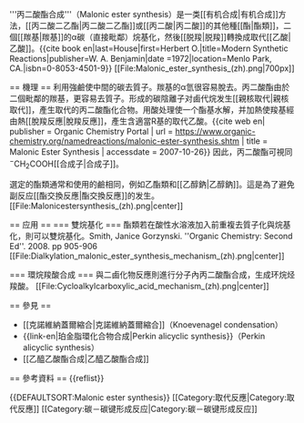 '''丙二酸酯合成'''（Malonic ester synthesis）是一类[[有机合成|有机合成]]方法，[[丙二酸二乙酯|丙二酸二乙酯]]或[[丙二酸|丙二酸]]的其他種[[酯|酯類]]，二個[[羰基|羰基]]的α碳（直接毗鄰）烷基化，然後[[脱羧|脱羧]]轉換成取代[[乙酸|乙酸]]。<ref>{{cite book en|last=House|first=Herbert O.|title=Modern Synthetic Reactions|publisher=W. A. Benjamin|date =1972|location=Menlo Park, CA.|isbn=0-8053-4501-9}}</ref>
[[File:Malonic_ester_synthesis_(zh).png|700px]]

== 機理 ==
利用強鹼使中間的碳去質子。羰基的α氫很容易脫去。丙二酸酯由於二個毗鄰的羰基，更容易去質子。形成的碳陰離子对鹵代烷发生[[親核取代|親核取代]]，產生取代的丙二酸酯化合物。用酸处理使一个酯基水解，并加熱使羧基經由熱[[脫羧反應|脫羧反應]]，產生含適當R基的取代乙酸。<ref>{{cite web en| publisher = Organic Chemistry Portal | url = https://www.organic-chemistry.org/namedreactions/malonic-ester-synthesis.shtm | title = Malonic Ester Synthesis | accessdate = 2007-10-26}}</ref> 因此，丙二酸酯可視同<sup>−</sup>CH<sub>2</sub>COOH[[合成子|合成子]]。

選定的酯類通常和使用的鹼相同，例如乙酯類和[[乙醇鈉|乙醇鈉]]。這是為了避免副反应[[酯交換反應|酯交換反應]]的发生。
[[File:Malonicestersynthesis_(zh).png|center]]

== 应用 ==
=== 雙烷基化 ===
酯類若在酸性水溶液加入前重複去質子化與烷基化，則可以雙烷基化。<ref>Smith, Janice Gorzynski. ''Organic Chemistry: Second Ed''. 2008. pp 905-906</ref>
[[File:Dialkylation_malonic_ester_synthesis_mechanism_(zh).png|center]]

=== 環烷羧酸合成 ===
與二鹵化物反應則進行分子內丙二酸酯合成，生成环烷烃羧酸。
[[File:Cycloalkylcarboxylic_acid_mechanism_(zh).png|center]]

== 參見 ==
* [[克諾維納蓋爾縮合|克諾維納蓋爾縮合]]（Knoevenagel condensation）
* {{link-en|珀金脂環化合物合成|Perkin alicyclic synthesis}}（Perkin alicyclic synthesis）
* [[乙醯乙酸酯合成|乙醯乙酸酯合成]]

== 參考資料 ==
{{reflist}}

{{DEFAULTSORT:Malonic ester synthesis}}
[[Category:取代反應|Category:取代反應]]
[[Category:碳－碳键形成反应|Category:碳－碳键形成反应]]